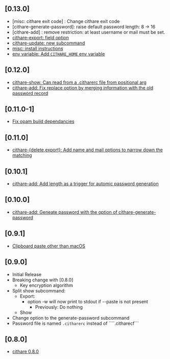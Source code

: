 ## [0.13.0]
- [misc: cithare exit code] : Change cithare exit code
- [cithare-generate-password]: raise default password length: 8 -> 16
- [cithare-add] : remove restriction: at least username or mail must be set.
- [cithare-export: field option](https://codeberg.org/EruEri/ocithare/pulls/15)
- [cithare-update: new subcommand](https://codeberg.org/EruEri/ocithare/pulls/14)
- [misc: install instructions](https://codeberg.org/EruEri/ocithare/pulls/13)
- [env variable: Add `CITHARE_HOME` env variable](https://codeberg.org/EruEri/ocithare/pulls/12)

## [0.12.0]
- [cithare-show: Can read from a .citharerc file from positional arg](https://github.com/EruEri/ocithare/pull/10)
- [cithare-add: Fix replace option by merging information with the old password record](https://github.com/EruEri/ocithare/pull/9)

## [0.11.0-1]
- [Fix opam build dependancies](https://github.com/EruEri/ocithare/pull/8)

## [0.11.0]
- [cithare-{delete,export}: Add name and mail options to narrow down the matching](https://github.com/EruEri/ocithare/pull/6)

## [0.10.1]
- [cithare-add: Add length as a trigger for automic password generation](https://github.com/EruEri/ocithare/pull/4)

## [0.10.0]
- [cithare-add: Geneate password with the option of cithare-generate-password](https://github.com/EruEri/ocithare/pull/2)

## [0.9.1]
- [Clipboard paste other than macOS](https://github.com/EruEri/ocithare/pull/1) 

## [0.9.0]
- Initial Release
- Breaking change with [0.8.0]
    - Key encryption algorithm
- Split show subcommand:
    - Export:
        - option -w will now print to stdout if --paste is not present
            - Previously: Do nothing
    - Show
- Change option to the generate-password subcommand
- Password file is named ```.citharerc``` instead of ````.citharecf```

## [0.8.0]
- [cithare 0.8.0](https://github.com/EruEri/cithare)